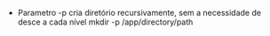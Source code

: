 

 - Parametro -p cria diretório recursivamente, sem a necessidade de desce a cada nível
mkdir -p /app/directory/path